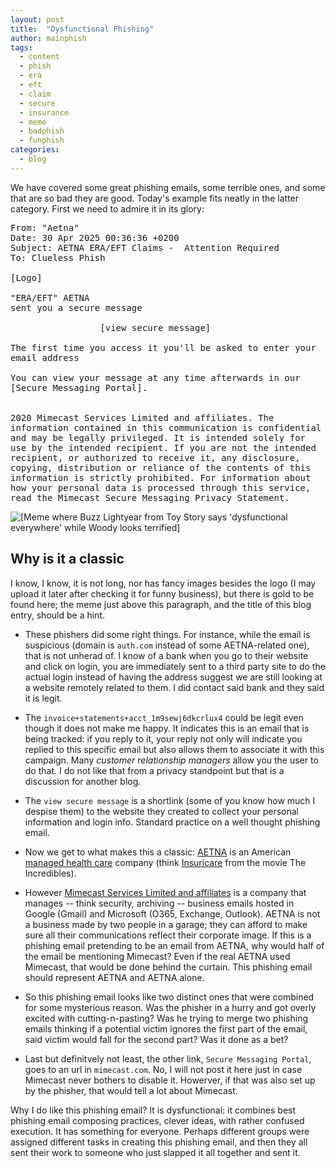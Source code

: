 ```yaml
---
layout: post
title:  "Dysfunctional Phishing"
author: mainphish
tags:
  - content
  - phish
  - era
  - eft
  - claim
  - secure
  - insurance
  - meme
  - badphish
  - funphish
categories: 
  - blog
---
```


We have covered some great phishing emails,
some terrible ones, and some that are so bad they are good. 
Today's example fits neatly in the latter category. First we need to 
admire it in its glory:

<pre style="white-space: pre-wrap; font-family: monospace;">
From: "Aetna"<invoice+statements+acct_1m9sewj6dkcrlux4@auth.com>
Date: 30 Apr 2025 00:36:36 +0200
Subject: AETNA ERA/EFT Claims -  Attention Required
To: Clueless Phish <cluelessphish@phishphillet.com>

[Logo]

"ERA/EFT" AETNA
sent you a secure message

                 [view secure message]

The first time you access it you'll be asked to enter your email address

You can view your message at any time afterwards in our [Secure Messaging Portal].
	
 
2020 Mimecast Services Limited and affiliates. The information contained in this communication is confidential and may be legally privileged. It is intended solely for use by the intended recipient. If you are not the intended recipient, or authorized to receive it, any disclosure, copying, distribution or reliance of the contents of this information is strictly prohibited. For information about how your personal data is processed through this service, read the Mimecast Secure Messaging Privacy Statement.
</pre>

<img src="/images/2025/Dysfunctional.jpg"
class="align-center" alt="[Meme where Buzz Lightyear from Toy Story says 
'dysfunctional everywhere' while Woody looks terrified]">

## Why is it a classic
I know, I know, it is not long, nor has fancy images besides the logo (I may
upload it later after checking it for funny business), but there is gold to be
found here; the meme just above this paragraph, and the title of this blog 
entry,
should be a hint.

- These phishers did some right things. For instance, while the email is
suspicious (domain is `auth.com` instead of some AETNA-related one), that
is not unherad of.
I know of a bank when you go to their website and click on login, you are 
immediately sent to a third party site to do the actual login instead of 
having the address suggest we are still looking at a website remotely related
to them. I did contact said bank and they said it is legit.

- The `invoice+statements+acct_1m9sewj6dkcrlux4` could be legit even though
it does not make me happy. It indicates this is an email that is being tracked:
if you reply to it, your reply not only will indicate you replied to this 
specific email but also allows them to associate it with this campaign.
Many *customer relationship managers* allow you the user to do that.
I do not like that from a privacy standpoint but that is a discussion for
another blog.

- The `view secure message` is a shortlink (some of you know how much I despise
them) to the website they created to collect your personal information and
login info. Standard practice on a well thought phishing email.

- Now we get to what makes this a classic: [AETNA](https://www.aetna.com/) is an American [managed health care](https://en.wikipedia.org/wiki/Managed_care) company (think [Insuricare](https://the-incredibles.fandom.com/wiki/Insuricare) from the movie The Incredibles).

- However [Mimecast Services Limited and affiliates](https://www.mimecast.com/company/) 
is a company that manages -- think security, archiving -- business emails 
hosted in Google (Gmail) and Microsoft (O365, Exchange, Outlook).
AETNA is not a business made by two people in a garage; they can afford
to make sure all their communications reflect their corporate image.
If this is a phishing email pretending to be an email from AETNA, why would
half of the email be mentioning Mimecast? Even if the real AETNA used Mimecast,
that would be done behind the curtain. This phishing email should represent
AETNA and AETNA alone.

- So this phishing email looks like two distinct ones that were combined for
some mysterious reason. Was the phisher in a hurry and got overly excited
with cutting-n-pasting? Was he trying to merge two phishing emails thinking
if a potential victim ignores the first part of the email, said victim would
fall for the second part? Was it done as a bet?

- Last but definitvely not least, the other link, `Secure Messaging Portal`, 
goes to an url in `mimecast.com`. No, I will not post it here just in case
Mimecast never bothers to disable it.
Howerver, if that was also set up by the phisher, that would tell a lot about 
Mimecast.

Why I do like this phishing email? It is dysfunctional: it combines best
phishing email composing practices, clever ideas, with rather confused
execution. It has something for everyone. Perhaps different groups were 
assigned different tasks in creating this phishing email, and then they
all sent their work to someone who just slapped it all together and sent it.

